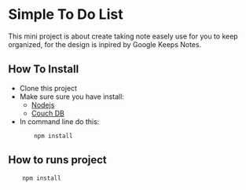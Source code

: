 # Simple To Do List
This mini project is about create taking note easely use for you to keep organized, for the design is inpired by Google Keeps Notes.

## How To Install
* Clone this project
* Make sure sure you have install:
    * [Nodejs](https://nodejs.org/en/download/)
    * [Couch DB](http://couchdb.apache.org/)
* In command line do this:
    ```
        npm install
    ```


## How to runs project
```
    npm install
```
